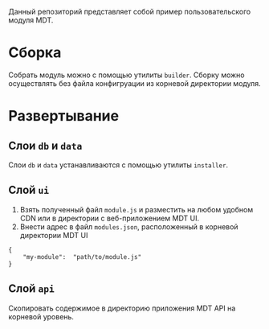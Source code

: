 Данный репозиторий представляет собой пример пользовательского модуля MDT.

# Сборка

Собрать модуль можно с помощью утилиты `builder`.
Сборку можно осуществлять без файла конфигруации из корневой директории модуля.

# Развертывание

## Слои `db` и `data`

Слои `db` и `data` устанавливаются с помощью утилиты `installer`.

## Слой `ui`

1. Взять полученный файл `module.js` и разместить на любом удобном CDN или в директории с веб-приложением MDT UI.
2. Внести адрес в файл `modules.json`, расположенный в корневой директории MDT UI

```
{
	"my-module":  "path/to/module.js"
}
```

## Слой `api`

Скопировать содержимое в директорию приложения MDT API на корневой уровень.
